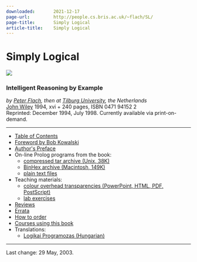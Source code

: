 ```yaml
---
downloaded:       2021-12-17
page-url:         http://people.cs.bris.ac.uk/~flach/SL/
page-title:       Simply Logical
article-title:    Simply Logical
---
```

# Simply Logical


[![](http://people.cs.bris.ac.uk/~flach/SL/SLsmallfront.gif)][1]

### Intelligent Reasoning by Example

*by [Peter Flach][2], then at [Tilburg University][3], the Netherlands*  
[John Wiley][4] 1994, xvi + 240 pages, ISBN 0471 94152 2  
Reprinted: December 1994, July 1998. Currently available via print-on-demand.  

---

-   [Table of Contents][5]
-   [Foreword by Bob Kowalski][6]
-   [Author's Preface][7]
-   On-line Prolog programs from the book:
    -   [compressed tar archive (Unix, 38K)][8]
    -   [BinHex archive (Macintosh, 149K)][9]
    -   [plain text files][10]
-   Teaching materials:
    -   [colour overhead transparencies (PowerPoint, HTML, PDF, PostScript)][11]
    -   [lab exercises][12]
-   [Reviews][13]
-   [Errata][14]
-   [How to order][15]
-   [Courses using this book][16]
-   Translations:
    -   [Logikai Programozas (Hungarian)][17]

---

Last change: 29 May, 2003.

[1]: http://people.cs.bris.ac.uk/~flach/SL/SLfront.gif
[2]: http://people.cs.bris.ac.uk/~flach/SL/index.html
[3]: http://www.tilburguniversity.nl/
[4]: http://www.wiley.co.uk/
[5]: http://people.cs.bris.ac.uk/~flach/SL/SL/TOC.html
[6]: http://people.cs.bris.ac.uk/~flach/SL/SL/Foreword.html
[7]: http://people.cs.bris.ac.uk/~flach/SL/SL/Preface.html
[8]: http://people.cs.bris.ac.uk/~flach/SL/SL/programs/SL.tar.Z
[9]: http://people.cs.bris.ac.uk/~flach/SL/SL/programs/SimplyLogical.sea.hqx
[10]: http://people.cs.bris.ac.uk/~flach/SL/SL/programs/
[11]: http://people.cs.bris.ac.uk/~flach/SL/SL/slides/
[12]: http://people.cs.bris.ac.uk/~flach/SL/SL/labs/
[13]: http://people.cs.bris.ac.uk/~flach/SL/SL/Reviews.html
[14]: http://people.cs.bris.ac.uk/~flach/SL/SL/Errata.html
[15]: http://people.cs.bris.ac.uk/~flach/SL/SL/Order.html
[16]: http://people.cs.bris.ac.uk/~flach/SL/SL/Courses.html
[17]: http://www.panem.hu/cgi-bin/panem/panem_ebolt/vasarlas.cgi?lap=9635452977
